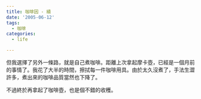 ```yaml
---
title: 咖啡因 - 續
date: '2005-06-12'
tags:
  - 咖啡
categories:
  - life

---
```

但我選擇了另外一條路，就是自己煮咖啡。距離上次拿起摩卡壺，已經是一個月前的事情了。我花了大半的時間，擦拭每一件咖啡用具。由於太久沒煮了，手法生澀許多，煮出來的咖啡品質當然也下降了。  
  
不過終於再拿起了咖啡壺，也是個不錯的收穫。